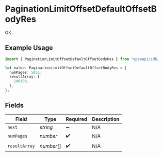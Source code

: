 # PaginationLimitOffsetDefaultOffsetBodyRes

OK

## Example Usage

```typescript
import { PaginationLimitOffsetDefaultOffsetBodyRes } from "openapi/sdk/models/operations";

let value: PaginationLimitOffsetDefaultOffsetBodyRes = {
  numPages: 5051,
  resultArray: [
    186303,
  ],
};
```

## Fields

| Field              | Type               | Required           | Description        |
| ------------------ | ------------------ | ------------------ | ------------------ |
| `next`             | *string*           | :heavy_minus_sign: | N/A                |
| `numPages`         | *number*           | :heavy_check_mark: | N/A                |
| `resultArray`      | *number*[]         | :heavy_check_mark: | N/A                |